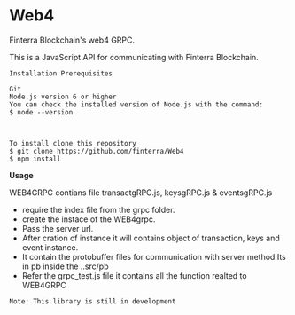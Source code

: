 # Web4

Finterra Blockchain's web4 GRPC.

This is a JavaScript API for communicating with Finterra Blockchain.

    Installation Prerequisites
    
    Git
    Node.js version 6 or higher
    You can check the installed version of Node.js with the command:
    $ node --version
    
 

    To install clone this repository
    $ git clone https://github.com/finterra/Web4
    $ npm install 

**Usage**

  WEB4GRPC contians  file transactgRPC.js, keysgRPC.js &  eventsgRPC.js 
   
   * require the index file from the grpc folder.
   * create the instace of the WEB4grpc.
   * Pass the server url.
   * After cration of instance it will contains object of transaction, keys and event         instance.
   *  It contain the protobuffer files for communication with server method.Its in pb inside the ..src/pb
   * Refer the grpc_test.js file it contains all the function realted to WEB4GRPC
  

    Note: This library is still in development
